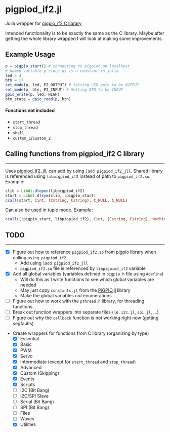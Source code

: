 # pigpiod_if2.jl
Julia wrapper for [pigpio_if2 C library](https://abyz.me.uk/rpi/pigpio/pdif2.html)

Intended functionality is to be exactly the same as the C library. Maybe after getting the whole library wrapped I will look at making some improvements.

## Example Usage
```julia
p = pigpio_start() # connecting to pigpiod on localhost
# Named variable p since pi is a constant in julia
led = 4
btn = 17
set_mode(p, led, PI_OUTPUT) # Setting LED gpio to be OUTPUT
set_mode(p, btn, PI_INPUT) # Setting BTN to be INPUT
gpio_write(p, led, HIGH)
btn_state = gpio_read(p, btn)
```

#### Functions not included
- `start_thread`
- `stop_thread`
- `shell_`
- `custom_1`/`custom_2`

## Calling functions from pigpiod_if2 C library
---
Uses [pigpiod_if2_jll](https://github.com/JuliaRegistries/General/tree/master/P/pigpiod_if2_jll), can add by using `]add pigpiod_if2_jll`. Shared library is referenced using `libpigpiod_if2` instead of path to `pigpiod_if2.so`. Example:

```julia
clib = Libdl.dlopen(libpigpiod_if2)
start = Libdl.dlsym(clib, :pigpio_start)
ccall(start, Cint, (Cstring, Cstring), C_NULL, C_NULL)
```

Can also be used in tuple mode. Example:

```julia
ccall((:pigpio_start, libpigpiod_if2), Cint, (Cstring, Cstring), Nothing, Nothing)
```

## TODO
---
- [x] Figure out how to reference `pigpiod_if2.so` from pigpio library when calling `using pigpiod_if2`
  - Add using `]add pigpiod_if2_jll`
  - `pigpiod_if2.so` file is referenced by `libpigpiod_if2` variable
- [x] Add all global variables (variables defined in `pigpio.h` file using `#define`)
  - Will do this as I write functions to see which global variables are needed
  - May just copy `constants.jl` from the [PiGPIO.jl](https://github.com/JuliaBerry/PiGPIO.jl) library
  - Make the global variables *not* enumerations
- [ ] Figure out how to work with the `pthread.h` library, for threading functions.
- [ ] Break out function wrappers into separate files (i.e. `i2c.jl`, `spi.jl`, ...)
- [ ] Figure out why the `callback` function is not working right now (getting segfaults)
- Create wrappers for functions from C library (organizing by type)
  - [x] Essential
  - [x] Basic
  - [x] PWM
  - [x] Servo
  - [x] Intermediate (except for `start_thread` and `stop_thread`)
  - [x] Advanced
  - [x] Custom (Skipping)
  - [x] Events
  - [x] Scripts
  - [ ] I2C (Bit Bang)
  - [ ] I2C/SPI Slave
  - [ ] Serial (Bit Bang)
  - [ ] SPI (Bit Bang)
  - [ ] Files
  - [ ] Waves
  - [x] Utilities
